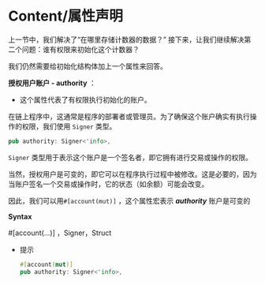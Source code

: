 # Content/属性声明

上一节中，我们解决了“在哪里存储计数器的数据？” 接下来，让我们继续解决第二个问题：谁有权限来初始化这个计数器？

我们仍然需要给初始化结构体加上一个属性来回答。

**授权用户账户 - authority** ：

- 这个属性代表了有权限执行初始化的账户。

在链上程序中，这通常是程序的部署者或管理员。为了确保这个账户确实有执行操作的权限，我们使用 `Signer` 类型。

```rust
pub authority: Signer<'info>,
```

`Signer` 类型用于表示这个账户是一个签名者，即它拥有进行交易或操作的权限。

当然，授权用户是可变的，即它可以在程序执行过程中被修改。这是必要的，因为当账户签名一个交易或操作时，它的状态（如余额）可能会改变。

因此，我们可以用`#[account(mut)]` ，这个属性宏表示 ***authority*** 账户是可变的

**Syntax**

#[account(…)] ，Signer，Struct

- 提示
    
    ```rust
    #[account(mut)]
    pub authority: Signer<'info>,
    ```